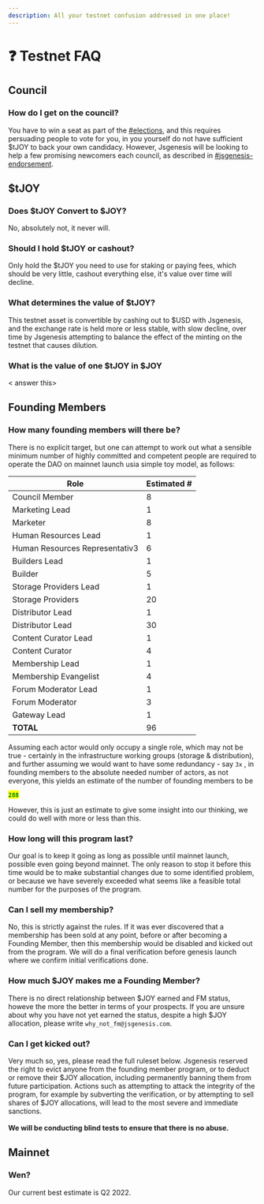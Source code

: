 ```yaml
---
description: All your testnet confusion addressed in one place!
---
```


# ❓ Testnet FAQ

## Council

### How do I get on the council?

You have to win a seat as part of the [#elections](testnet-faq.md#elections "mention"), and this requires persuading people to vote for you, in you yourself do not have sufficient $tJOY to back your own candidacy. However, Jsgenesis will be looking to help a few promising newcomers each council, as described in [#jsgenesis-endorsement](testnet-faq.md#jsgenesis-endorsement "mention").

## $tJOY

### Does $tJOY Convert to $JOY?

No, absolutely not, it never will.

### Should I hold $tJOY or cashout?

Only hold the $tJOY you need to use for staking or paying fees, which should be very little, cashout everything else, it's value over time will decline.

### What determines the value of $tJOY?

This testnet asset is convertible by cashing out to $USD with Jsgenesis, and the exchange rate is held more or less stable, with slow decline, over time by Jsgenesis attempting to balance the effect of the minting on the testnet that causes dilution.

### What is the value of one $tJOY in $JOY

< answer this>

## Founding Members

### How many founding members will there be?

There is no explicit target, but one can attempt to work out what a sensible minimum number of highly committed and competent people are required to operate the DAO on mainnet launch usia simple toy model, as follows:

<table><thead><tr><th>Role</th><th data-type="number">Estimated #</th></tr></thead><tbody><tr><td>Council Member</td><td>8</td></tr><tr><td>Marketing Lead</td><td>1</td></tr><tr><td>Marketer</td><td>8</td></tr><tr><td>Human Resources Lead</td><td>1</td></tr><tr><td>Human Resources Representativ3</td><td>6</td></tr><tr><td>Builders Lead</td><td>1</td></tr><tr><td>Builder</td><td>5</td></tr><tr><td>Storage Providers Lead</td><td>1</td></tr><tr><td>Storage Providers</td><td>20</td></tr><tr><td>Distributor Lead</td><td>1</td></tr><tr><td>Distributor Lead</td><td>30</td></tr><tr><td>Content Curator Lead</td><td>1</td></tr><tr><td>Content Curator</td><td>4</td></tr><tr><td>Membership Lead</td><td>1</td></tr><tr><td>Membership Evangelist</td><td>4</td></tr><tr><td>Forum Moderator Lead</td><td>1</td></tr><tr><td>Forum Moderator</td><td>3</td></tr><tr><td>Gateway Lead</td><td>1</td></tr><tr><td><strong>TOTAL</strong></td><td>96</td></tr></tbody></table>

Assuming each actor would only occupy a single role, which may not be true - certainly in the infrastructure working groups (storage & distribution), and further assuming we would want to have some redundancy - say `3x` , in founding members to the absolute needed number of actors, as not everyone, this yields an estimate of the number of founding members to be

<mark style="color:green;">**`288`**</mark>

However, this is just an estimate to give some insight into our thinking, we could do well with more or less than this.

### How long will this program last?

Our goal is to keep it going as long as possible until mainnet launch, possible even going beyond mainnet. The only reason to stop it before this time would be to make substantial changes due to some identified problem, or because we have severely exceeded what seems like a feasible total number for the purposes of the program.

### Can I sell my membership?

No, this is strictly against the rules. If it was ever discovered that a membership has been sold at any point, before or after becoming a Founding Member, then this membership would be disabled and kicked out from the program. We will do a final verification before genesis launch where we confirm initial verifications done.

### How much $JOY makes me a Founding Member?

There is no direct relationship between $JOY earned and FM status, howeve the more the better in terms of your prospects. If you are unsure about why you have not yet earned the status, despite a high $JOY allocation, please write `why_not_fm@jsgenesis.com`.

### Can I get kicked out?

Very much so, yes, please read the full ruleset below. Jsgenesis reserved the right to evict anyone from the founding member program, or to deduct or remove their $JOY allocation, including permanently banning them from future participation. Actions such as attempting to attack the integrity of the program, for example by subverting the verification, or by attempting to sell shares of $JOY allocations, will lead to the most severe and immediate sanctions.\
\
**We will be conducting blind tests to ensure that there is no abuse.**

## **Mainnet**

### **Wen?**

Our current best estimate is Q2 2022.

##

